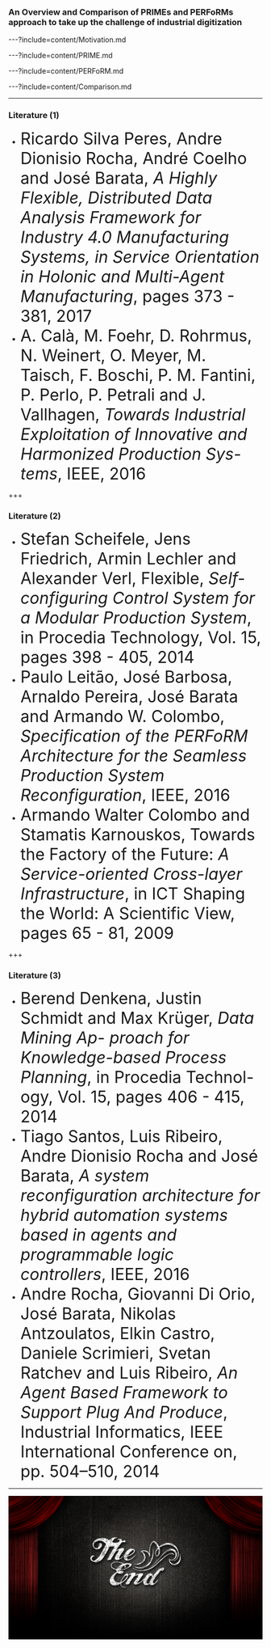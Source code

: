 ### An Overview and Comparison of PRIMEs and PERFoRMs approach to take up the challenge of industrial digitization

---?include=content/Motivation.md

---?include=content/PRIME.md

---?include=content/PERFoRM.md

---?include=content/Comparison.md

---
### Literature (1)
<ul>
  <li>
    <font size="6">
      Ricardo Silva Peres, Andre Dionisio Rocha, André Coelho and José
      Barata, <em>A Highly Flexible, Distributed Data Analysis Framework for
      Industry 4.0 Manufacturing Systems, in Service Orientation in Holonic
      and Multi-Agent Manufacturing</em>, pages 373 - 381, 2017
    </font>
  </li>
  <li>
    <font size="6">
      A. Calà, M. Foehr, D. Rohrmus, N. Weinert, O. Meyer, M. Taisch, F.
      Boschi, P. M. Fantini, P. Perlo, P. Petrali and J. Vallhagen, <em>Towards
      Industrial Exploitation of Innovative and Harmonized Production Sys-
      tems</em>, IEEE, 2016
    </font>
  </li>
</ul>

+++
### Literature (2)
<ul>
  <li>
    <font size="6">
      Stefan Scheifele, Jens Friedrich, Armin Lechler and Alexander Verl,
      Flexible, <em>Self-configuring Control System for a Modular Production
      System</em>, in Procedia Technology, Vol. 15, pages 398 - 405, 2014
    </font>
  </li>
  <li>
    <font size="6">
      Paulo Leitão, José Barbosa, Arnaldo Pereira, José Barata and Armando
      W. Colombo, <em>Specification of the PERFoRM Architecture for the
      Seamless Production System Reconfiguration</em>, IEEE, 2016
    </font>
  </li>
  <li>
    <font size="6">
      Armando Walter Colombo and Stamatis Karnouskos, Towards the
      Factory of the Future: <em>A Service-oriented Cross-layer Infrastructure</em>,
      in ICT Shaping the World: A Scientific View, pages 65 - 81, 2009
    </font>
  </li>
</ul>

+++
### Literature (3)
<ul>
  <li>
    <font size="6">
      Berend Denkena, Justin Schmidt and Max Krüger, <em>Data Mining Ap-
      proach for Knowledge-based Process Planning</em>, in Procedia Technol-
      ogy, Vol. 15, pages 406 - 415, 2014
    </font>
  </li>
  <li>
    <font size="6">
      Tiago Santos, Luis Ribeiro, Andre Dionisio Rocha and José Barata,
      <em>A system reconfiguration architecture for hybrid automation systems
      based in agents and programmable logic controllers</em>, IEEE, 2016
    </font>
  </li>
  <li>
    <font size="6">
      Andre Rocha, Giovanni Di Orio, José Barata, Nikolas Antzoulatos,
      Elkin Castro, Daniele Scrimieri, Svetan Ratchev and Luis Ribeiro,
      <em>An Agent Based Framework to Support Plug And Produce</em>, Industrial
      Informatics, IEEE International Conference on, pp. 504–510, 2014
    </font>
  </li>
</ul>













---
![The End](assets/The-end.jpg)
